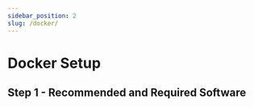 ```yaml
---
sidebar_position: 2
slug: /docker/
---
```


# Docker Setup

## Step 1 - Recommended and Required Software
